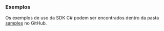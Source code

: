 ### Exemplos

Os exemplos de uso da SDK C# podem ser encontrados dentro da pasta [samples](https://github.com/takenet/messaginghub-client-csharp/tree/master/src/Samples) no GitHub.
